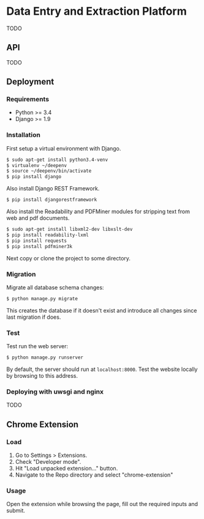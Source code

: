 # Data Entry and Extraction Platform

TODO

## API

TODO

## Deployment

### Requirements

* Python >= 3.4
* Django >= 1.9

### Installation

First setup a virtual environment with Django.

```bash
$ sudo apt-get install python3.4-venv
$ virtualenv ~/deepenv
$ source ~/deepenv/bin/activate
$ pip install django
```

Also install Django REST Framework.

```bash
$ pip install djangorestframework
```

Also install the Readability and PDFMiner modules for stripping text from web and pdf documents.

```bash
$ sudo apt-get install libxml2-dev libxslt-dev
$ pip install readability-lxml
$ pip install requests
$ pip install pdfminer3k
```

Next copy or clone the project to some directory.

### Migration

Migrate all database schema changes:

```bash
$ python manage.py migrate
```

This creates the database if it doesn't exist and introduce all changes since last migration if does.

### Test

Test run the web server:

```bash
$ python manage.py runserver
```

By default, the server should run at `localhost:8000`. Test the website locally by browsing to this address.

### Deploying with uwsgi and nginx

TODO

## Chrome Extension

### Load
1. Go to Settings > Extensions.
2. Check "Developer mode".
3. Hit "Load unpacked extension..." button.
4. Navigate to the Repo directory and select "chrome-extension"

### Usage
Open the extension while browsing the page, fill out the required inputs and submit.
